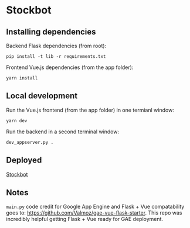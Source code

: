 # Stockbot

## Installing dependencies
Backend Flask dependencies (from root):
```
pip install -t lib -r requirements.txt
```
Frontend Vue.js dependencies (from the app folder):
```
yarn install
```
## Local development
Run the Vue.js frontend (from the app folder) in one termianl window:
```
yarn dev
```
Run the backend in a second terminal window:
```
dev_appserver.py .
```

## Deployed
[Stockbot](https://stockbot-196406.appspot.com/)

## Notes
`main.py` code credit for Google App Engine and Flask + Vue compatability goes to: https://github.com/Valmoz/gae-vue-flask-starter. 
This repo was incredibly helpful getting Flask + Vue ready for GAE deployment.
